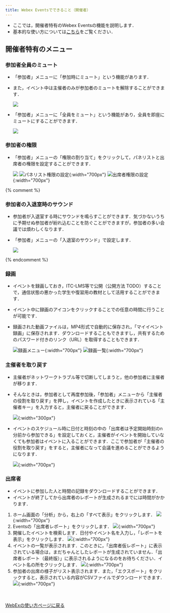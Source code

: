 ```yaml
---
title: Webex Eventsでできること（開催者）
---
```


* ここでは，開催者特有のWebex Eventsの機能を説明します．	
* 基本的な使い方については<a href="do_events" target="_blank">こちら</a>をご覧ください．

## 開催者特有のメニュー

### 参加者全員のミュート

* 「参加者」メニューに「参加時にミュート」という機能があります．
* また，イベント中は主催者のみが参加者のミュートを解除することができます．

	![](img/webex_events_mute_on_join.png)	

* 「参加者」メニューに「全員をミュート」という機能があり，全員を即座にミュートにすることができます．

	![](img/webex_events_all_mute.png)

### 参加者の権限

* 「参加者」メニューの「権限の割り当て」をクリックして，パネリストと出席者の権限を設定することができます．

	![](img/webex_events_privilege_menu.png)
	![パネリスト権限の設定](img/webex_events_privilege_panelist.png){:width="700px"}
	![出席者権限の設定](img/webex_events_privilege_participant.png){:width="700px"}

{% comment %}
### 参加者の入退室時のサウンド

* 参加者が入退室する時にサウンドを鳴らすことができます．気づかないうちに予期せぬ参加者が紛れ込むことを防ぐことができますが，参加者の多い会議では煩わしくなります．
* 「参加者」メニューの「入退室のサウンド」で設定します．

	![](img/webex_sound_on_join.png)

{% endcomment %}
### 録画

* イベントを録画しておき，ITC-LMS等で公開（公開方法 TODO）することで，通信状態の悪かった学生や復習用の教材として活用することができます．
* イベント中に録画のアイコンをクリックすることでの任意の時間に行うことが可能です．
* 録画された動画ファイルは，MP4形式で自動的に保存され，「マイイベント録画」に保存されます．ダウンロードすることもできますし，共有するためのパスワード付きのリンク（URL）を取得することもできます．

	![録画メニュー](img/webex_events_record_1.png){:width="700px"}
	![録画一覧](img/webex_events_record_2.png){:width="700px"}

### 主催者を取り戻す

* 主催者がネットワークトラブル等で切断してしまうと，他の参加者に主催者が移ります．
* そんなときは，参加者として再度参加後，「参加者」メニューから「主催者の役割を取り戻す」を押し，イベントを作成したときに表示されている「主催者キー」を入力すると，主催者に戻ることができます．

	![](img/webex_events_regain_host.png){:width="300px"}

* イベントのスケジュール時に日付と時刻の中の「出席者は予定開始時刻のn分前から参加できる」を設定しておくと，主催者がイベントを開始していなくても参加者はイベントに入ることができます．ここで参加者が「主催者の役割を取り戻す」をすると，主催者になって会議を進めることができるようになります．

	![](img/webex_events_join_before_host.png){:width="700px"}

### 出席者

* イベントに参加した人と時間の記録をダウンロードすることができます．
* イベントが終了してから出席者のレポートが生成されるまでには時間がかかります．

1. ホーム画面の「分析」から，右上の「すべて表示」をクリックします．
![](img/webex_participants_list_1.png){:width="700px"}
1. Eventsの「出席者レポート」をクリックします．
![](img/webex_events_participants_list_1.png){:width="700px"}
1. 開催したイベントを検索します．日付やイベント名を入力し，「レポートを表示」をクリックします．
![](img/webex_events_participants_list_2.png){:width="700px"}
1. イベントの一覧が表示されます．このときに，「出席者仮レポート」に表示されている場合は，まだちゃんとしたレポートが生成されていません．「出席者レポート（最終版）」に表示されるようになるのをお待ちください．イベント名の所をクリックします．
![](img/webex_events_participants_list_3.png){:width="700px"}
1. 参加者の出席の様子がリスト表示されます．また，「エクスポート」をクリックすると，表示されている内容がCSVファイルでダウンロードできます．
![](img/webex_events_participants_list_4.png){:width="700px"}


<br>
<br>
<a href="index" target="_blank">WebExの使い方ページに戻る</a>




